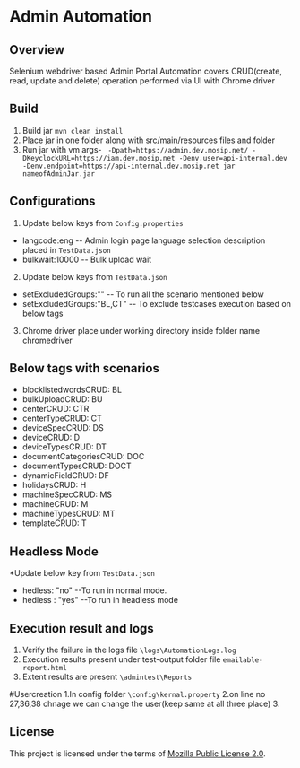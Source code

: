 # Admin Automation

## Overview
Selenium webdriver based Admin Portal Automation covers CRUD(create, read, update and delete) operation performed via UI with Chrome driver

## Build
1. Build jar `mvn clean install`
2. Place jar in one folder along with src/main/resources files and folder
3. Run jar with vm args- ``` -Dpath=https://admin.dev.mosip.net/ -DKeyclockURL=https://iam.dev.mosip.net -Denv.user=api-internal.dev  -Denv.endpoint=https://api-internal.dev.mosip.net jar nameofAdminJar.jar```

## Configurations
1. Update below keys from `Config.properties`
* langcode:eng -- Admin login page language selection description placed in `TestData.json`
* bulkwait:10000 -- Bulk upload wait

2. Update below keys from `TestData.json`
* setExcludedGroups:"" -- To run all the scenario mentioned below
* setExcludedGroups:"BL,CT" -- To exclude testcases execution based on below tags

3. Chrome driver place under working directory inside folder name chromedriver

## Below tags with scenarios
* blocklistedwordsCRUD: BL
* bulkUploadCRUD: BU
* centerCRUD: CTR
* centerTypeCRUD: CT
* deviceSpecCRUD: DS
* deviceCRUD: D
* deviceTypesCRUD: DT
* documentCategoriesCRUD: DOC
* documentTypesCRUD: DOCT
* dynamicFieldCRUD: DF
* holidaysCRUD: H
* machineSpecCRUD: MS
* machineCRUD: M
* machineTypesCRUD: MT
* templateCRUD: T

## Headless Mode
*Update below key from `TestData.json`
* hedless: "no" --To run in normal mode.
* hedless : "yes" --To run in headless mode

## Execution result and logs
1. Verify the failure in the logs file `\logs\AutomationLogs.log`
2. Execution results present under test-output folder file `emailable-report.html`
3. Extent results are present  `\admintest\Reports`

#Usercreation
1.In config folder `\config\kernal.property`
2.on line no 27,36,38 chnage we can change the user(keep same at all three place)
3.


## License
This project is licensed under the terms of [Mozilla Public License 2.0](../LICENSE).

